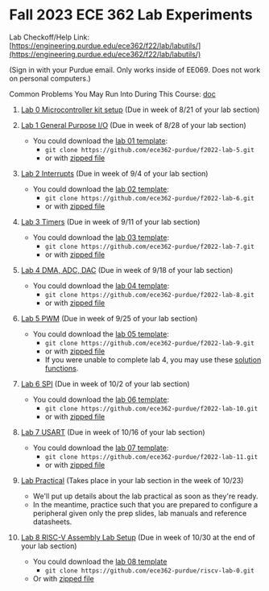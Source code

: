 # Fall 2023 ECE 362 Lab Experiments

Lab Checkoff/Help Link: [https://engineering.purdue.edu/ece362/f22/lab/labutils/](https://engineering.purdue.edu/ece362/f22/lab/labutils/)

(Sign in with your Purdue email. Only works inside of EE069. Does not work on personal computers.)

Common Problems You May Run Into During This Course: [doc](./common_problems/common_problems.md)

1. [Lab 0 Microcontroller kit setup](./lab-00/lab_00.md) (Due in week of 8/21 of your lab section)
2. [Lab 1 General Purpose I/O](./lab-01/lab_01.md) (Due in week of 8/28 of your lab section)
   - You could download the [lab 01 template](https://github.com/ece362-purdue/f2022-lab-5):
     - `git clone https://github.com/ece362-purdue/f2022-lab-5.git`
     - or with [zipped file](https://github.com/ece362-purdue/f2022-lab-5/archive/refs/heads/main.zip)
3. [Lab 2 Interrupts](./lab-02/lab_02.md) (Due in week of 9/4 of your lab section)
   - You could download the [lab 02 template](https://github.com/ece362-purdue/f2022-lab-6):
     - `git clone https://github.com/ece362-purdue/f2022-lab-6.git`
     - or with [zipped file](https://github.com/ece362-purdue/f2022-lab-6/archive/refs/heads/main.zip)
4. [Lab 3 Timers](./lab-03/lab_03.md) (Due in week of 9/11 of your lab section)
   - You could download the [lab 03 template](https://github.com/ece362-purdue/f2022-lab-7):
     - `git clone https://github.com/ece362-purdue/f2022-lab-7.git`
     - or with [zipped file](https://github.com/ece362-purdue/f2022-lab-7/archive/refs/heads/main.zip)
5. [Lab 4 DMA, ADC, DAC](./lab-04/lab_04.md) (Due in week of 9/18 of your lab section)
   - You could download the [lab 04 template](https://github.com/ece362-purdue/f2022-lab-8):
     - `git clone https://github.com/ece362-purdue/f2022-lab-8.git`
     - or with [zipped file](https://github.com/ece362-purdue/f2022-lab-8/archive/refs/heads/main.zip)
6. [Lab 5 PWM](./lab-05/lab_05.md) (Due in week of 9/25 of your lab section)
   - You could download the [lab 05 template](https://github.com/ece362-purdue/f2022-lab-9):
     - `git clone https://github.com/ece362-purdue/f2022-lab-9.git`
     - or with [zipped file](https://github.com/ece362-purdue/f2022-lab-9/archive/refs/heads/main.zip)
     - If you were unable to complete lab 4, you may use these [solution functions](./lab-05/dma_adc_dac_soln.o).
7. [Lab 6 SPI](./lab-06/lab_06.md) (Due in week of 10/2 of your lab section)
   - You could download the [lab 06 template](https://github.com/ece362-purdue/f2022-lab-10):
     - `git clone https://github.com/ece362-purdue/f2022-lab-10.git`
     - or with [zipped file](https://github.com/ece362-purdue/f2022-lab-10/archive/refs/heads/main.zip)
8. [Lab 7 USART](./lab-07/lab_07.md) (Due in week of 10/16 of your lab section)
   - You could download the [lab 07 template](https://github.com/ece362-purdue/f2022-lab-11):
     - `git clone https://github.com/ece362-purdue/f2022-lab-11.git`
     - or with [zipped file](https://github.com/ece362-purdue/f2022-lab-11/archive/refs/heads/main.zip)

9. [Lab Practical](./lab-prac/lab-prac.md) (Takes place in your lab section in the week of 10/23)
    - We'll put up details about the lab practical as soon as they're ready.
    - In the meantime, practice such that you are prepared to configure a peripheral given only the prep slides, lab manuals and reference datasheets.

10. [Lab 8 RISC-V Assembly Lab Setup](./lab-08/lab_08.md) (Due in week of 10/30 at the end of your lab section)
    - You could download the [lab 08 template](https://github.com/ece362-purdue/riscv-lab-0)
      - `git clone https://github.com/ece362-purdue/riscv-lab-0.git`
    - Or with [zipped file](https://github.com/ece362-purdue/riscv-lab-0/archive/refs/heads/main.zip)


<!-- 9. Lab Practical (Takes place in your lab section in the week of 10/23) -->
<!--9. [Lab 8 ARMv8 Development environment setup](./lab-0.2/lab_0.2.md) (Due in week of 10/9 at the end of your lab section)
   - You could download the [lab 0.2 template](https://github.com/ece362-purdue/f2022-lab-0.2):
     - `git clone https://github.com/ece362-purdue/f2022-lab-0.2.git`
     - Or with [zipped file](https://github.com/ece362-purdue/f2022-lab-0.2/archive/refs/heads/main.zip)
10. [Lab 9 Basic Assembly](./lab-1/lab_1.md) (Due in week of  10/16 at the end of your lab section)
   - You could download the [lab 1 template](https://github.com/ece362-purdue/f2022-lab-1):
     - `git clone https://github.com/ece362-purdue/f2022-lab-1.git`
     - Or with [zipped file](https://github.com/ece362-purdue/f2022-lab-1/archive/refs/heads/main.zip)
11. [Lab 10 Control Flow and C-to-Assembly](./lab-2/lab_2.md) (Due in week of 10/23 at the end of your lab section)
   - You could download the [lab 2 template](https://github.com/ece362-purdue/f2022-lab-2):
     - `git clone https://github.com/ece362-purdue/f2022-lab-2.git`
     - Or with [zipped file](https://github.com/ece362-purdue/f2022-lab-2/archive/refs/heads/main.zip)
12. [Lab 11 Functions in Assembly](./lab-3/lab_3.md) (Due in week of 10/30 at the end of your lab section)
   - You could download the [lab 3 template](https://github.com/ece362-purdue/f2022-lab-3):
     - `git clone https://github.com/ece362-purdue/f2022-lab-3.git`
     - Or with [zipped file](https://github.com/ece362-purdue/f2022-lab-3/archive/refs/heads/main.zip)
13. [Lab 12 Computer Organization](./lab-4/lab_4.md) (Due in week of 11/6 of your lab section)
   - You could download the [lab 4 template](https://github.com/ece362-purdue/f2022-lab-4):
     - `git clone https://github.com/ece362-purdue/f2022-lab-4.git`
     - or with [zipped file](https://github.com/ece362-purdue/f2022-lab-4/archive/refs/heads/main.zip)-->

<!---14. [Lab 12 (Extra Credit) I2C](./lab-12/lab12.md) (Due in week of 4/24 of your lab section)-->
